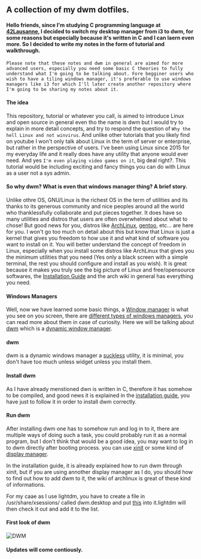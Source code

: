 ## A collection of my dwm dotfiles.

#### Hello friends, since I'm studying C programming language at [42Lausanne](https://www.42lausanne.ch/), I decided to switch my desktop manager from i3 to dwm, for some reasons but especially because it's written in C and I can laern even more. So I decided to write my notes in the form of tutorial and walkthrough.

`Please note that these notes and dwm in general are aimed for more advanced users, especially you need some basic C theories to fully understand what I'm going to be talking about. Fore begginer users who wish to have a tiling windows manager, it's preferable to use windows managers like i3 for which I'll later create another repository where I'm going to be sharing my notes about it.`

#### The idea
This repository, tutorial or whatever you call, is aimed to introduce Linux and open source in general even tho the name is dwm but I would try to explain in more detail concepts, and try to respond the question of `Why the hell Linux and not winvirus`. And unlike other tutorials that you likely find on youtube I won't only talk about Linux in the term of server or enterprise, but rather in the perspective of users. I've been using Linux since 2015 for my everyday life and it really does have any utility that anyone would ever need. And yes `I'm even playing video games on it`, big deal right?.
This tutorial would be including exciting and fancy things you can do with Linux as a user not a sys admin.

#### So why dwm? What is even that windows manager thing? A brief story.
Unlike othre OS, GNU/Linux is the richest OS in the term of utilities and its thanks to its generous community and nice peoples around all the world who thanklessfully collaborate and put pieces together. It does have so many utilities and distros that users are often overwhelmed about what to chose! But good news for you, distros like [ArchLinux](https://archlinux.org/), [gentoo](https://www.gentoo.org/), etc... are here for you.
I won't go too much on detail about this but know that Linux is just a kernel that gives you freedom to how use it and what kind of software you want to install on it. You will better understand the concept of freedom in Linux, especially when you install some distros like ArchLinux that gives you the minimum utilities that you need (Yes only a black screen with a simple terminal, the rest you should configure and install as you wish).
It is great because it makes you truly see the big picture of Linux and free/opensource softwares, the [Installation Guide](https://wiki.archlinux.org/title/Installation_guide) and the arch wiki in general has everything you need.

#### Windows Managers
Well, now we have learned some basic things, a [Window manager](https://wiki.archlinux.org/title/window_manager) is what you see on you screen, there are [different types of windows managers](https://wiki.archlinux.org/title/window_manager#Types), you can read more about them in case of curiosity. Here we will be talking about [dwm](https://dwm.suckless.org/) which is a [dynamic window manager](https://en.wikipedia.org/wiki/Dynamic_window_manager).

#### dwm
dwm is a dynamic windows manager a [suckless](https://dwm.suckless.org/) utility, it is minimal, you don't have too much unless widget unless you install them.

#### Install dwm
As I have already menstioned dwn is written in C, therefore it has somehow to be compiled, and good news it is explained in the [installation guide](https://github.com/0xb1n4r/dwm.dotfiles/tree/main/dwm#readme), you have just to follow it in order to install dwm correctly.

#### Run dwm
After installing dwm one has to somehow run and log in to it, there are multiple ways of doing such a task, you could probably run it as a normal program, but I don't think that would be a good idea, you may want to log in to dwm directly after booting process. you can use [xinit](https://wiki.archlinux.org/title/Xinit) or some kind of [display manager](https://wiki.archlinux.org/title/Display_manager).

In the installation guide, it is already explained how to run dwm through xinit, but if you are using annother display manager as I do, you should how to find out how to add dwm to it, the wiki of archlinux is great of these kind of informations. 

For my caae as I use lightdm, you have to create a file in /usr/share/xsessions/ called dwm.desktop and put [this](https://github.com/0xb1n4r/dwm.dotfiles/blob/main/dwm.desktop) into it.lightdm will then check it out and add it to the list.

#### First look of dwm
![DWM](https://github.com/0xb1n4r/dwm.dotfiles/blob/main/imgs/screenshots/DeepinScreenshot_select-area_20220106215122.png)

#### Updates will come contiously.
